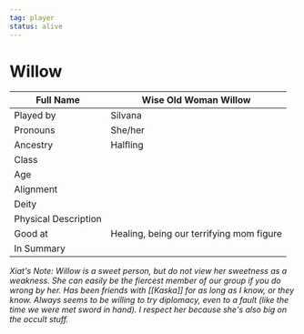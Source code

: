 ```yaml
---
tag: player
status: alive
---
```

# Willow

| Full Name | Wise Old Woman Willow                    |
| --------- | ---------------------------------------- |
| Played by | Silvana                                  |
| Pronouns  | She/her                                  |
| Ancestry  | Halfling                                 |
| Class     |                                         |
| Age       |                                         |
| Alignment |                                         |
| Deity     |                                         |
| Physical Description |                        |
| Good at   |  Healing, being our terrifying mom figure |     |
| In Summary           |                        |

*Xiat's Note: Willow is a sweet person, but do not view her sweetness as a weakness. She can easily be the fiercest member of our group if you do wrong by her. Has been friends with [[Kaska]] for as long as I know, or they know. Always seems to be willing to try diplomacy, even to a fault (like the time we were met sword in hand). I respect her because she's also big on the occult stuff.* 